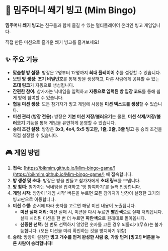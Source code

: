 # 🎲 밈주머니 쐐기 빙고 (Mim Bingo)

**밈주머니 쐐기 빙고**는 친구들과 함께 즐길 수 있는 멀티플레이어 온라인 빙고 게임입니다.

직접 만든 미션으로 즐거운 쐐기 빙고를 즐겨보세요!

## ✨ 주요 기능

* **맞춤형 방 설정:** 방장은 2명부터 12명까지 **최대 플레이어 수**를 설정할 수 있습니다.
* **보안 방 생성:** **초기 비밀번호**를 통해 방을 생성하고, 다른 사람에게 공유할 수 있는 **초대 링크**가 자동으로 생성됩니다.
* **간편한 참여:** 참가자는 닉네임을 입력하고 **자동으로 입력된 방 입장 코드**를 통해 쉽게 방에 참여할 수 있습니다.
* **협동 미션 생성:** 모든 참가자가 빙고 게임에 사용될 **미션 텍스트를 생성**할 수 있습니다.
* **미션 관리 (방장 전용):** 방장은 **기본 미션 저장/불러오기**는 물론, **미션 삭제/저장/불러오기** 기능을 통해 게임을 유연하게 운영할 수 있습니다.
* **승리 조건 설정:** 방장은 **3x3, 4x4, 5x5 빙고판,** **1줄, 2줄, 3줄 빙고** 등 승리 조건을 직접 설정할 수 있습니다.

## 🎮 게임 방법

1.  **접속:** [https://bikmim.github.io/Mim-bingo-game/](https://bikmim.github.io/Mim-bingo-game/) 에 접속합니다.
2.  **방 생성 및 초대:** 방장은 방을 만들고 참가자에게 **초대 링크**를 보냅니다.
3.  **방 참여:** 참가자는 닉네임을 입력하고 '방 참여하기'를 눌러 입장합니다.
4.  **게임 시작:** 방장이 '게임 시작' 버튼을 누르면 모든 참가자가 방장이 설정한 크기의 빙고판으로 이동합니다.
5.  **미션 수행:** 순서에 따라 숫자를 고르면 해당 미션 내용이 노출됩니다.
    * **미션 실패 처리:** 미션 실패 시, 미션을 다시 누르면 **빨간색**으로 실패 처리됩니다. 실패 처리된 미션을 한 번 더 누르면 **파란색**으로 원래대로 돌아옵니다.
    * **신중한 선택:** 한 번도 선택하지 않았던 숫자를 고른 경우 되돌리기(무효)는 불가능합니다. (모든 미션을 미리 확인하는 것을 방지하기 위함)
6.  **승리:** 방장이 설정한 **빙고 개수를 먼저 완성한 사람 중, 가장 먼저 [빙고!] 버튼을 누른 사람이 승리합니다!**
